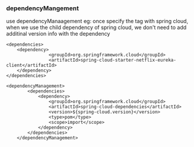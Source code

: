### dependencyMangement
use dependencyManaagement 
eg: once specify the tag with spring cloud, when we use the child dependency of  spring cloud, we don't need to add additinal version info with the dependency
```
<dependencies>
    <dependency>
                <groupId>org.springframework.cloud</groupId>
                <artifactId>spring-cloud-starter-netflix-eureka-client</artifactId>
    </dependency>
</dependencies>  
            
<dependencyManagement>
        <dependencies>
            <dependency>
                <groupId>org.springframework.cloud</groupId>
                <artifactId>spring-cloud-dependencies</artifactId>
                <version>${spring-cloud.version}</version>
                <type>pom</type>
                <scope>import</scope>
            </dependency>
        </dependencies>
    </dependencyManagement>
```
 
